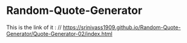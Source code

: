 # Random-Quote-Generator

 This is the link of it : // https://srinivass1909.github.io/Random-Quote-Generator/Quote-Generator-02/index.html

